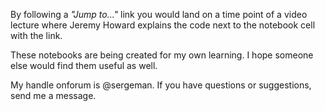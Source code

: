 
By following a *"Jump to..."* link you would land on a time point of a video lecture where Jeremy Howard explains the code next to the notebook cell with the link.

These notebooks are being created for my own learning. I hope someone else would find them useful as well.

My handle onforum is @sergeman. If you have questions or suggestions, send me a message.
